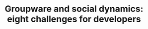 ---
title: "Groupware and social dynamics: eight challenges for developers"
layout: default
year: 1994
authors: [ Jonathan Grudin ]
tags: [ Social Computing, Design Principle ]
citation: "Jonathan Grudin. 1994. Groupware and social dynamics: eight challenges for developers. Commun. ACM 37, 1 (Jan. 1994), 92–105. https://doi.org/10.1145/175222.175230"
type: Article
---